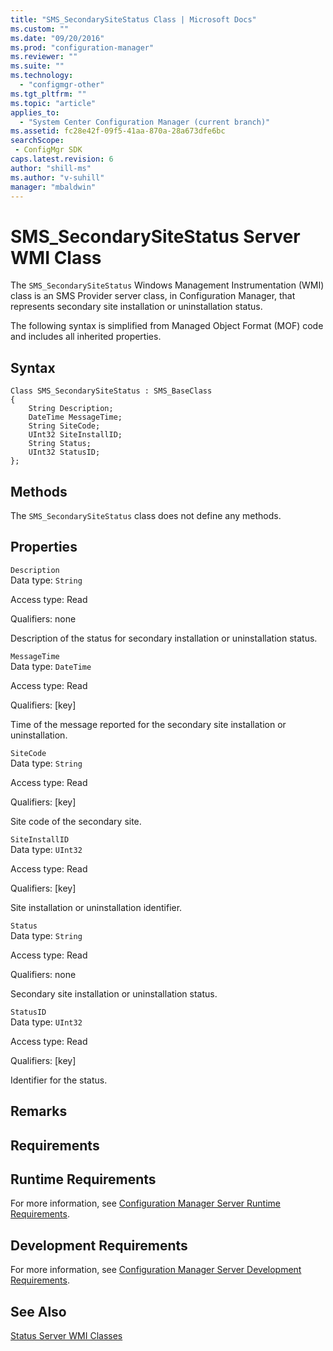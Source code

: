 ```yaml
---
title: "SMS_SecondarySiteStatus Class | Microsoft Docs"
ms.custom: ""
ms.date: "09/20/2016"
ms.prod: "configuration-manager"
ms.reviewer: ""
ms.suite: ""
ms.technology:
  - "configmgr-other"
ms.tgt_pltfrm: ""
ms.topic: "article"
applies_to:
  - "System Center Configuration Manager (current branch)"
ms.assetid: fc28e42f-09f5-41aa-870a-28a673dfe6bcsearchScope: - ConfigMgr SDK
caps.latest.revision: 6
author: "shill-ms"
ms.author: "v-suhill"
manager: "mbaldwin"
---
```

# SMS_SecondarySiteStatus Server WMI Class
The `SMS_SecondarySiteStatus` Windows Management Instrumentation (WMI) class is an SMS Provider server class, in Configuration Manager, that represents secondary site installation or uninstallation status.  

 The following syntax is simplified from Managed Object Format (MOF) code and includes all inherited properties.  

## Syntax  

```  
Class SMS_SecondarySiteStatus : SMS_BaseClass  
{  
    String Description;  
    DateTime MessageTime;  
    String SiteCode;  
    UInt32 SiteInstallID;  
    String Status;  
    UInt32 StatusID;  
};  
```  

## Methods  
 The `SMS_SecondarySiteStatus` class does not define any methods.  

## Properties  
 `Description`  
 Data type: `String`  

 Access type: Read  

 Qualifiers: none  

 Description of the status for secondary installation or uninstallation status.  

 `MessageTime`  
 Data type: `DateTime`  

 Access type: Read  

 Qualifiers: [key]  

 Time of the message reported for the secondary site installation or uninstallation.  

 `SiteCode`  
 Data type: `String`  

 Access type: Read  

 Qualifiers: [key]  

 Site code of the secondary site.  

 `SiteInstallID`  
 Data type: `UInt32`  

 Access type: Read  

 Qualifiers: [key]  

 Site installation or uninstallation identifier.  

 `Status`  
 Data type: `String`  

 Access type: Read  

 Qualifiers: none  

 Secondary site installation or uninstallation status.  

 `StatusID`  
 Data type: `UInt32`  

 Access type: Read  

 Qualifiers: [key]  

 Identifier for the status.  

## Remarks  

## Requirements  

## Runtime Requirements  
 For more information, see [Configuration Manager Server Runtime Requirements](../../../../../develop/core/reqs/server-runtime-requirements.md).  

## Development Requirements  
 For more information, see [Configuration Manager Server Development Requirements](../../../../../develop/core/reqs/server-development-requirements.md).  

## See Also  
 [Status Server WMI Classes](../../../../../develop/reference/core/servers/manage/status-server-wmi-classes.md)
